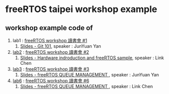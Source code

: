 freeRTOS taipei workshop example
===

## workshop example code of
1. lab1 : [freeRTOS workshop 讀書會 #1](https://freertos.kktix.cc/events/9aafb3c1)
   1. [Slides - Git 101](http://tech.jyyan.info/slides/git-101/), speaker : JunYuan Yan
1. [lab2](lab2/) : [freeRTOS workshop 讀書會 #2](http://freertos.kktix.cc/events/9aafb3c1-b4e121)
   1. [Slides - Hardware indroduction and freeRTOS sample](https://www.slideshare.net/secret/Nvm9qcRzAK551V), speaker : Link Chen
1. [lab3](lab3/) : [freeRTOS workshop 讀書會 #3](http://freertos.kktix.cc/events/9aafb3c1-b4e121-027966)
   1. [Slides - freeRTOS QUEUE MANAGEMENT ](http://tech.jyyan.info/slides/freeRTOS-Queue-Management/), speaker : JunYuan Yan
1. [lab6](lab6/) : [freeRTOS workshop 讀書會 #6](http://freertos.kktix.cc/events/9aafb3c1-b4e121-027966)
   1. [Slides - freeRTOS QUEUE MANAGEMENT ](https://www.slideshare.net/ssuser7bffc6/free-rtos-workshop6), speaker : Link Chen
